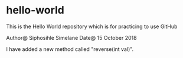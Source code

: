 # hello-world
This is the Hello World repository which is for practicing to use GitHub

Author@ Siphosihle Simelane
Date@ 15 October 2018

I have added a new method called "reverse(int val)".
